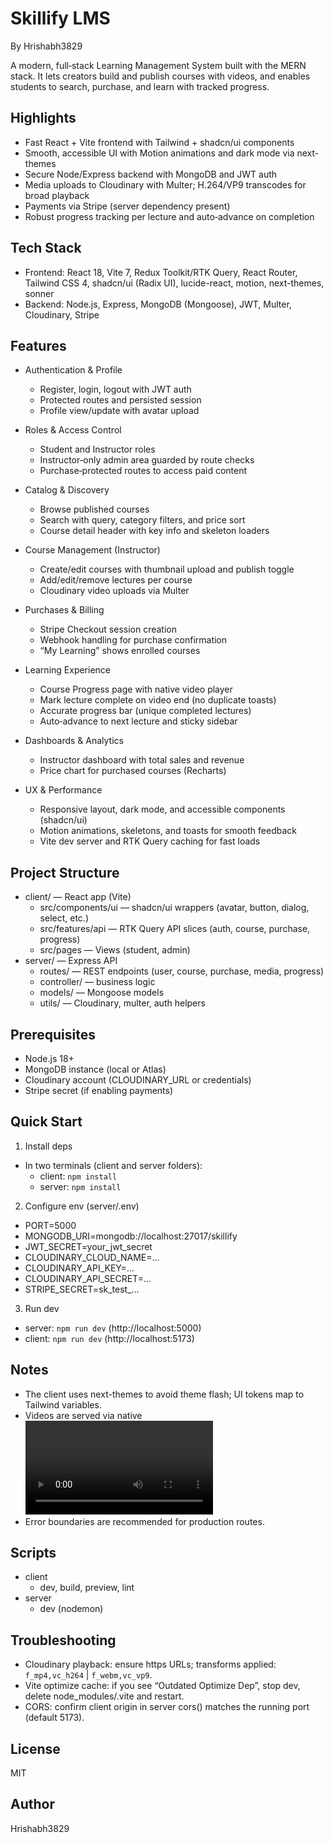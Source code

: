 # Skillify LMS

By Hrishabh3829

A modern, full‑stack Learning Management System built with the MERN stack. It lets creators build and publish courses with videos, and enables students to search, purchase, and learn with tracked progress.

## Highlights
- Fast React + Vite frontend with Tailwind + shadcn/ui components
- Smooth, accessible UI with Motion animations and dark mode via next-themes
- Secure Node/Express backend with MongoDB and JWT auth
- Media uploads to Cloudinary with Multer; H.264/VP9 transcodes for broad playback
- Payments via Stripe (server dependency present)
- Robust progress tracking per lecture and auto‑advance on completion

## Tech Stack
- Frontend: React 18, Vite 7, Redux Toolkit/RTK Query, React Router, Tailwind CSS 4, shadcn/ui (Radix UI), lucide-react, motion, next-themes, sonner
- Backend: Node.js, Express, MongoDB (Mongoose), JWT, Multer, Cloudinary, Stripe

## Features
- Authentication & Profile
  - Register, login, logout with JWT auth
  - Protected routes and persisted session
  - Profile view/update with avatar upload

- Roles & Access Control
  - Student and Instructor roles
  - Instructor‑only admin area guarded by route checks
  - Purchase‑protected routes to access paid content

- Catalog & Discovery
  - Browse published courses
  - Search with query, category filters, and price sort
  - Course detail header with key info and skeleton loaders

- Course Management (Instructor)
  - Create/edit courses with thumbnail upload and publish toggle
  - Add/edit/remove lectures per course
  - Cloudinary video uploads via Multer

- Purchases & Billing
  - Stripe Checkout session creation
  - Webhook handling for purchase confirmation
  - “My Learning” shows enrolled courses

- Learning Experience
  - Course Progress page with native video player
  - Mark lecture complete on video end (no duplicate toasts)
  - Accurate progress bar (unique completed lectures)
  - Auto‑advance to next lecture and sticky sidebar

- Dashboards & Analytics
  - Instructor dashboard with total sales and revenue
  - Price chart for purchased courses (Recharts)

- UX & Performance
  - Responsive layout, dark mode, and accessible components (shadcn/ui)
  - Motion animations, skeletons, and toasts for smooth feedback
  - Vite dev server and RTK Query caching for fast loads

## Project Structure
- client/ — React app (Vite)
  - src/components/ui — shadcn/ui wrappers (avatar, button, dialog, select, etc.)
  - src/features/api — RTK Query API slices (auth, course, purchase, progress)
  - src/pages — Views (student, admin)
- server/ — Express API
  - routes/ — REST endpoints (user, course, purchase, media, progress)
  - controller/ — business logic
  - models/ — Mongoose models
  - utils/ — Cloudinary, multer, auth helpers

## Prerequisites
- Node.js 18+
- MongoDB instance (local or Atlas)
- Cloudinary account (CLOUDINARY_URL or credentials)
- Stripe secret (if enabling payments)

## Quick Start
1) Install deps
- In two terminals (client and server folders):
  - client: `npm install`
  - server: `npm install`

2) Configure env (server/.env)
- PORT=5000
- MONGODB_URI=mongodb://localhost:27017/skillify
- JWT_SECRET=your_jwt_secret
- CLOUDINARY_CLOUD_NAME=...
- CLOUDINARY_API_KEY=...
- CLOUDINARY_API_SECRET=...
- STRIPE_SECRET=sk_test_...

3) Run dev
- server: `npm run dev` (http://localhost:5000)
- client: `npm run dev` (http://localhost:5173)

## Notes
- The client uses next-themes to avoid theme flash; UI tokens map to Tailwind variables.
- Videos are served via native <video> with Cloudinary transforms for mp4/webm/auto.
- Error boundaries are recommended for production routes.

## Scripts
- client
  - dev, build, preview, lint
- server
  - dev (nodemon)

## Troubleshooting
- Cloudinary playback: ensure https URLs; transforms applied: `f_mp4,vc_h264` | `f_webm,vc_vp9`.
- Vite optimize cache: if you see “Outdated Optimize Dep”, stop dev, delete node_modules/.vite and restart.
- CORS: confirm client origin in server cors() matches the running port (default 5173).

## License
MIT

## Author
Hrishabh3829
